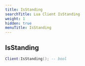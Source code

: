 ```yaml
---
title: IsStanding
searchTitle: Lua Client IsStanding
weight: 1
hidden: true
menuTitle: IsStanding
---
```

## IsStanding
```lua
Client:IsStanding(); -- bool
```